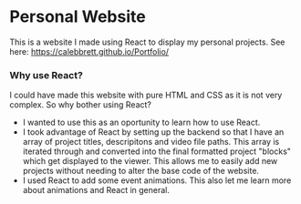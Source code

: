 # Personal Website
This is a website I made using React to display my personal projects. See here: https://calebbrett.github.io/Portfolio/

### Why use React?
I could have made this website with pure HTML and CSS as it is not very complex. So why bother using React?
* I wanted to use this as an oportunity to learn how to use React.
* I took advantage of React by setting up the backend so that I have an array of project titles, descripitons and video file paths. This array is iterated through and converted into the final formatted project "blocks"  which get displayed to the viewer. This allows me to easily add new projects without needing to alter the base code of the website.
* I used React to add some event animations. This also let me learn more about animations and React in general.
